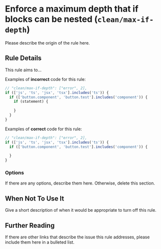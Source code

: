 # Enforce a maximum depth that if blocks can be nested (`clean/max-if-depth`)

<!-- end auto-generated rule header -->

Please describe the origin of the rule here.

## Rule Details

This rule aims to...

Examples of **incorrect** code for this rule:

```js
// "clean/max-if-depth": ["error", 2],
if (['js', 'ts', 'jsx', 'tsx'].includes('ts')) {
  if (['button.component', 'button.test'].includes('component')) {
    if (statement) {
      
    }
  }
}
```

Examples of **correct** code for this rule:

```js
// "clean/max-if-depth": ["error", 2],
if (['js', 'ts', 'jsx', 'tsx'].includes('ts')) {
  if (['button.component', 'button.test'].includes('component')) {
    
  }
}
```

### Options

If there are any options, describe them here. Otherwise, delete this section.

## When Not To Use It

Give a short description of when it would be appropriate to turn off this rule.

## Further Reading

If there are other links that describe the issue this rule addresses, please include them here in a bulleted list.
